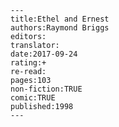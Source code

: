 
    ---
    title:Ethel and Ernest
    authors:Raymond Briggs
    editors:
    translator:
    date:2017-09-24
    rating:+
    re-read:
    pages:103
    non-fiction:TRUE
    comic:TRUE
    published:1998
    ---

    